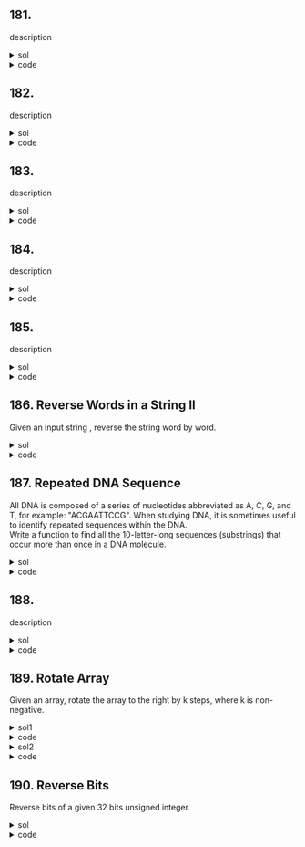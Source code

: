 ## 181. 
description

<details><summary>sol</summary>
<p>

#### hint

</p></details>

<details><summary>code</summary>
<p>

```python
code
```
</p></details>

## 182. 
description

<details><summary>sol</summary>
<p>

#### hint

</p></details>

<details><summary>code</summary>
<p>

```python
code
```
</p></details>

## 183. 
description

<details><summary>sol</summary>
<p>

#### hint

</p></details>

<details><summary>code</summary>
<p>

```python
code
```
</p></details>

## 184. 
description

<details><summary>sol</summary>
<p>

#### hint

</p></details>

<details><summary>code</summary>
<p>

```python
code
```
</p></details>

## 185. 
description

<details><summary>sol</summary>
<p>

#### hint

</p></details>

<details><summary>code</summary>
<p>

```python
code
```
</p></details>

## 186. Reverse Words in a String II
Given an input string , reverse the string word by word. 

<details><summary>sol</summary>
<p>

#### first reverse the list, then reverse each word, time=O(n), space=O(1). 

</p></details>

<details><summary>code</summary>
<p>

```python
class Solution:
    def reverseWords(self, s: List[str]) -> None:
        """
        Do not return anything, modify s in-place instead.
        """
        s.reverse()
        start = 0
        for i, ch in enumerate(s):
            if ch == " " or i == len(s)-1:
                l = start
                r = i-1 if ch==" " else i
                while l < r:
                    s[l], s[r] = s[r], s[l]
                    l, r = l+1, r-1
                start = i + 1
```
</p></details>

## 187. Repeated DNA Sequence
All DNA is composed of a series of nucleotides abbreviated as A, C, G, and T, for example: "ACGAATTCCG". When studying DNA, it is sometimes useful to identify repeated sequences within the DNA.  
Write a function to find all the 10-letter-long sequences (substrings) that occur more than once in a DNA molecule.

<details><summary>sol</summary>
<p>

#### brute force using two set seen and repeated. time=O(n), space=O(n)

</p></details>

<details><summary>code</summary>
<p>

```python
class Solution:
    def findRepeatedDnaSequences(self, s: str) -> List[str]:
        seen, repeated = set(), set()
        for i in range(len(s)-9):
            cur = s[i:i+10]
            repeated.add(cur) if cur in seen else seen.add(cur)
        return list(repeated)

```
</p></details>

## 188. 
description

<details><summary>sol</summary>
<p>

#### hint

</p></details>

<details><summary>code</summary>
<p>

```python
code
```
</p></details>

## 189. Rotate Array
Given an array, rotate the array to the right by k steps, where k is non-negative.

<details><summary>sol1</summary>
<p>

#### naive using list slices, time = O(n), space = O(n) (list slicing take O(k) time where k is the len of slice, O(n) space). 

</p></details>

<details><summary>code</summary>
<p>

```python
class Solution(object):
    def rotate(self, nums, k):
        """
        :type nums: List[int]
        :type k: int
        :rtype: void Do not return anything, modify nums in-place instead.
        """
        l = len(nums)
        k = k % l
        #sol1:
        #assigning using nums[:] so can write to the original nums
        nums[:] = nums[-k:] + nums[:-k]
```
</p></details>

<details><summary>sol2</summary>
<p>

#### reverse three times : the entire list, the first half, the second half. time=O(n), space=O(1)

</p></details>

<details><summary>code</summary>
<p>

```python
class Solution(object):
    def rotate(self, nums, k):
        """
        :type nums: List[int]
        :type k: int
        :rtype: void Do not return anything, modify nums in-place instead.
        """
        l = len(nums)
        k = k % l

        #sol2:
        if not nums:
            return
        def reverse(nums, l, r):
            while l < r:
                nums[l], nums[r] = nums[r], nums[l]
                l, r = l+1, r-1
        reverse(nums, 0, l-1)
        reverse(nums, 0, k-1)
        reverse(nums, k, l-1)
```
</p></details>

## 190. Reverse Bits
Reverse bits of a given 32 bits unsigned integer.

<details><summary>sol</summary>
<p>

#### res start from 0, using bit manipulation. time = O(1), space = O(1). (bitwise operators' priority are less than +, -, so brackets are necessary)

</p></details>

<details><summary>code</summary>
<p>

```python
class Solution:
    # @param n, an integer
    # @return an integer
    def reverseBits(self, n):
        res = 0
        for _ in range(32):
            #() is necessary!!
            res = (res << 1) + (n & 1)
            n = n >> 1
        return res

```
</p></details>
